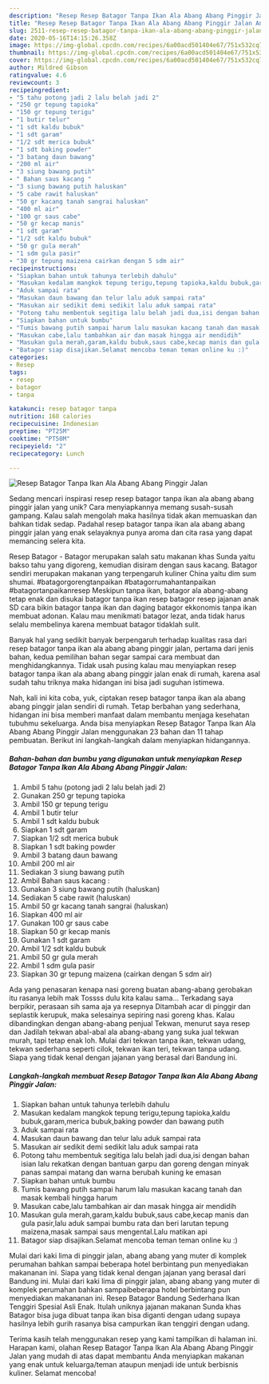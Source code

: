 ```yaml
---
description: "Resep Resep Batagor Tanpa Ikan Ala Abang Abang Pinggir Jalan Anti Gagal"
title: "Resep Resep Batagor Tanpa Ikan Ala Abang Abang Pinggir Jalan Anti Gagal"
slug: 2511-resep-resep-batagor-tanpa-ikan-ala-abang-abang-pinggir-jalan-anti-gagal
date: 2020-05-16T14:15:26.358Z
image: https://img-global.cpcdn.com/recipes/6a00acd501404e67/751x532cq70/resep-batagor-tanpa-ikan-ala-abang-abang-pinggir-jalan-foto-resep-utama.jpg
thumbnail: https://img-global.cpcdn.com/recipes/6a00acd501404e67/751x532cq70/resep-batagor-tanpa-ikan-ala-abang-abang-pinggir-jalan-foto-resep-utama.jpg
cover: https://img-global.cpcdn.com/recipes/6a00acd501404e67/751x532cq70/resep-batagor-tanpa-ikan-ala-abang-abang-pinggir-jalan-foto-resep-utama.jpg
author: Mildred Gibson
ratingvalue: 4.6
reviewcount: 3
recipeingredient:
- "5 tahu potong jadi 2 lalu belah jadi 2"
- "250 gr tepung tapioka"
- "150 gr tepung terigu"
- "1 butir telur"
- "1 sdt kaldu bubuk"
- "1 sdt garam"
- "1/2 sdt merica bubuk"
- "1 sdt baking powder"
- "3 batang daun bawang"
- "200 ml air"
- "3 siung bawang putih"
- " Bahan saus kacang "
- "3 siung bawang putih haluskan"
- "5 cabe rawit haluskan"
- "50 gr kacang tanah sangrai haluskan"
- "400 ml air"
- "100 gr saus cabe"
- "50 gr kecap manis"
- "1 sdt garam"
- "1/2 sdt kaldu bubuk"
- "50 gr gula merah"
- "1 sdm gula pasir"
- "30 gr tepung maizena cairkan dengan 5 sdm air"
recipeinstructions:
- "Siapkan bahan untuk tahunya terlebih dahulu"
- "Masukan kedalam mangkok tepung terigu,tepung tapioka,kaldu bubuk,garam,merica bubuk,baking powder dan bawang putih"
- "Aduk sampai rata"
- "Masukan daun bawang dan telur lalu aduk sampai rata"
- "Masukan air sedikit demi sedikit lalu aduk sampai rata"
- "Potong tahu membentuk segitiga lalu belah jadi dua,isi dengan bahan isian lalu rekatkan dengan bantuan garpu dan goreng dengan minyak panas sampai matang dan warna berubah kuning ke emasan"
- "Siapkan bahan untuk bumbu"
- "Tumis bawang putih sampai harum lalu masukan kacang tanah dan masak kembali hingga harum"
- "Masukan cabe,lalu tambahkan air dan masak hingga air mendidih"
- "Masukan gula merah,garam,kaldu bubuk,saus cabe,kecap manis dan gula pasir,lalu aduk sampai bumbu rata dan beri larutan tepung maizena,masak sampai saus mengental.Lalu matikan api"
- "Batagor siap disajikan.Selamat mencoba teman teman online ku :)"
categories:
- Resep
tags:
- resep
- batagor
- tanpa

katakunci: resep batagor tanpa 
nutrition: 168 calories
recipecuisine: Indonesian
preptime: "PT25M"
cooktime: "PT50M"
recipeyield: "2"
recipecategory: Lunch

---
```



![Resep Batagor Tanpa Ikan Ala Abang Abang Pinggir Jalan](https://img-global.cpcdn.com/recipes/6a00acd501404e67/751x532cq70/resep-batagor-tanpa-ikan-ala-abang-abang-pinggir-jalan-foto-resep-utama.jpg)

Sedang mencari inspirasi resep resep batagor tanpa ikan ala abang abang pinggir jalan yang unik? Cara menyiapkannya memang susah-susah gampang. Kalau salah mengolah maka hasilnya tidak akan memuaskan dan bahkan tidak sedap. Padahal resep batagor tanpa ikan ala abang abang pinggir jalan yang enak selayaknya punya aroma dan cita rasa yang dapat memancing selera kita.

Resep Batagor - Batagor merupakan salah satu makanan khas Sunda yaitu bakso tahu yang digoreng, kemudian disiram dengan saus kacang. Batagor sendiri merupakan makanan yang terpengaruh kuliner China yaitu dim sum shumai. #batagorgorengtanpaikan #batagorrumahantanpaikan #batagortanpaikanresep Meskipun tanpa ikan, batagor ala abang-abang tetap enak dan disukai batagor tanpa ikan resep batagor resep jajanan anak SD cara bikin batagor tanpa ikan dan daging batagor ekkonomis tanpa ikan membuat adonan. Kalau mau menikmati batagor lezat, anda tidak harus selalu membelinya karena membuat batagor tidaklah sulit.

Banyak hal yang sedikit banyak berpengaruh terhadap kualitas rasa dari resep batagor tanpa ikan ala abang abang pinggir jalan, pertama dari jenis bahan, kedua pemilihan bahan segar sampai cara membuat dan menghidangkannya. Tidak usah pusing kalau mau menyiapkan resep batagor tanpa ikan ala abang abang pinggir jalan enak di rumah, karena asal sudah tahu triknya maka hidangan ini bisa jadi suguhan istimewa.


Nah, kali ini kita coba, yuk, ciptakan resep batagor tanpa ikan ala abang abang pinggir jalan sendiri di rumah. Tetap berbahan yang sederhana, hidangan ini bisa memberi manfaat dalam membantu menjaga kesehatan tubuhmu sekeluarga. Anda bisa menyiapkan Resep Batagor Tanpa Ikan Ala Abang Abang Pinggir Jalan menggunakan 23 bahan dan 11 tahap pembuatan. Berikut ini langkah-langkah dalam menyiapkan hidangannya.

<!--inarticleads1-->

##### Bahan-bahan dan bumbu yang digunakan untuk menyiapkan Resep Batagor Tanpa Ikan Ala Abang Abang Pinggir Jalan:

1. Ambil 5 tahu (potong jadi 2 lalu belah jadi 2)
1. Gunakan 250 gr tepung tapioka
1. Ambil 150 gr tepung terigu
1. Ambil 1 butir telur
1. Ambil 1 sdt kaldu bubuk
1. Siapkan 1 sdt garam
1. Siapkan 1/2 sdt merica bubuk
1. Siapkan 1 sdt baking powder
1. Ambil 3 batang daun bawang
1. Ambil 200 ml air
1. Sediakan 3 siung bawang putih
1. Ambil  Bahan saus kacang :
1. Gunakan 3 siung bawang putih (haluskan)
1. Sediakan 5 cabe rawit (haluskan)
1. Ambil 50 gr kacang tanah sangrai (haluskan)
1. Siapkan 400 ml air
1. Gunakan 100 gr saus cabe
1. Siapkan 50 gr kecap manis
1. Gunakan 1 sdt garam
1. Ambil 1/2 sdt kaldu bubuk
1. Ambil 50 gr gula merah
1. Ambil 1 sdm gula pasir
1. Siapkan 30 gr tepung maizena (cairkan dengan 5 sdm air)


Ada yang penasaran kenapa nasi goreng buatan abang-abang gerobakan itu rasanya lebih mak Tossss dulu kita kalau sama… Terkadang saya berpikir, perasaan sih sama aja ya resepnya Ditambah acar di pinggir dan seplastik kerupuk, maka selesainya sepiring nasi goreng khas. Kalau dibandingkan dengan abang-abang penjual Tekwan, menurut saya resep dan Jadilah tekwan abal-abal ala abang-abang yang suka jual tekwan murah, tapi tetap enak loh. Mulai dari tekwan tanpa ikan, tekwan udang, tekwan sederhana seperti cilok, tekwan ikan teri, tekwan tanpa udang. Siapa yang tidak kenal dengan jajanan yang berasal dari Bandung ini. 

<!--inarticleads2-->

##### Langkah-langkah membuat Resep Batagor Tanpa Ikan Ala Abang Abang Pinggir Jalan:

1. Siapkan bahan untuk tahunya terlebih dahulu
1. Masukan kedalam mangkok tepung terigu,tepung tapioka,kaldu bubuk,garam,merica bubuk,baking powder dan bawang putih
1. Aduk sampai rata
1. Masukan daun bawang dan telur lalu aduk sampai rata
1. Masukan air sedikit demi sedikit lalu aduk sampai rata
1. Potong tahu membentuk segitiga lalu belah jadi dua,isi dengan bahan isian lalu rekatkan dengan bantuan garpu dan goreng dengan minyak panas sampai matang dan warna berubah kuning ke emasan
1. Siapkan bahan untuk bumbu
1. Tumis bawang putih sampai harum lalu masukan kacang tanah dan masak kembali hingga harum
1. Masukan cabe,lalu tambahkan air dan masak hingga air mendidih
1. Masukan gula merah,garam,kaldu bubuk,saus cabe,kecap manis dan gula pasir,lalu aduk sampai bumbu rata dan beri larutan tepung maizena,masak sampai saus mengental.Lalu matikan api
1. Batagor siap disajikan.Selamat mencoba teman teman online ku :)


Mulai dari kaki lima di pinggir jalan, abang abang yang muter di komplek perumahan bahkan sampai beberapa hotel berbintang pun menyediakan makananan ini. Siapa yang tidak kenal dengan jajanan yang berasal dari Bandung ini. Mulai dari kaki lima di pinggir jalan, abang abang yang muter di komplek perumahan bahkan sampaibeberapa hotel berbintang pun menyediakan makananan ini. Resep Batagor Bandung Sederhana Ikan Tenggiri Spesial Asli Enak. Itulah uniknya jajanan makanan Sunda khas Batagor bisa juga dibuat tanpa ikan bisa diganti dengan udang supaya hasilnya lebih gurih rasanya bisa campurkan ikan tenggiri dengan udang. 

Terima kasih telah menggunakan resep yang kami tampilkan di halaman ini. Harapan kami, olahan Resep Batagor Tanpa Ikan Ala Abang Abang Pinggir Jalan yang mudah di atas dapat membantu Anda menyiapkan makanan yang enak untuk keluarga/teman ataupun menjadi ide untuk berbisnis kuliner. Selamat mencoba!
